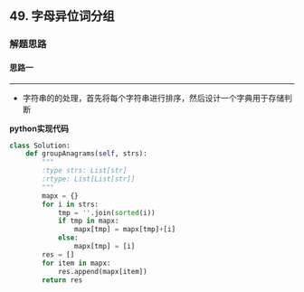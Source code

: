 ## 49. 字母异位词分组
### 解题思路
#### 思路一
****
- 字符串的的处理，首先将每个字符串进行排序，然后设计一个字典用于存储判断

**python实现代码**
```python
class Solution:
    def groupAnagrams(self, strs):
        """
        :type strs: List[str]
        :rtype: List[List[str]]
        """
        mapx = {}
        for i in strs:
            tmp = ''.join(sorted(i))
            if tmp in mapx:
                mapx[tmp] = mapx[tmp]+[i]
            else:
                mapx[tmp] = [i]
        res = []
        for item in mapx:
            res.append(mapx[item])
        return res
```

